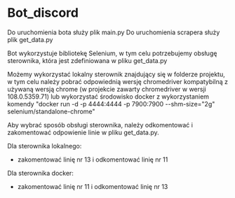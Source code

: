 # Bot_discord

Do uruchomienia bota służy plik main.py
Do uruchomienia scrapera służy plik get_data.py

Bot wykorzystuje bibliotekę Selenium, w tym celu potrzebujemy obsługę sterownika, która jest zdefiniowana w pliku get_data.py

Możemy wykorzystać lokalny sterownik znajdujący się w folderze projektu, w tym celu należy pobrać odpowiednią wersję chromedriver kompatybilną z używaną wersją chrome (w projekcie zawarty chromedriver w wersji 108.0.5359.71) lub wykorzystać środowisko docker z wykorzystaniem komendy "docker run -d -p 4444:4444 -p 7900:7900 --shm-size="2g" selenium/standalone-chrome"

Aby wybrać sposób obsługi sterownika, należy odkomentować i zakomentować odpowienie linie w pliku get_data.py. 

Dla sterownika lokalnego:
- zakomentować linię nr 13 i odkomentować linię nr 11

Dla sterownika docker:
- zakomentować linię nr 11 i odkomentować linię nr 13


